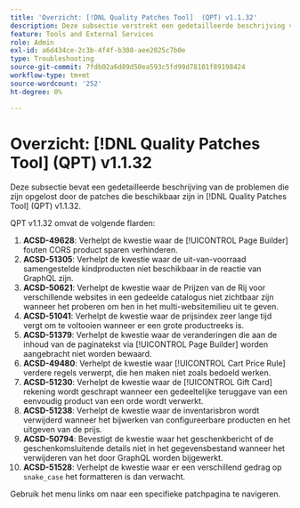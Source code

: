 ```yaml
---
title: 'Overzicht: [!DNL Quality Patches Tool]  (QPT) v1.1.32'
description: Deze subsectie verstrekt een gedetailleerde beschrijving van de kwesties die door de flarden beschikbaar in  [!DNL Quality Patches Tool]  (QPT) v1.1.32 worden bevestigd.
feature: Tools and External Services
role: Admin
exl-id: a6d434ce-2c3b-4f4f-b308-aee2025c7b0e
type: Troubleshooting
source-git-commit: 7fdb02a6d89d50ea593c5fd99d78101f89198424
workflow-type: tm+mt
source-wordcount: '252'
ht-degree: 0%

---
```


# Overzicht: [!DNL Quality Patches Tool] (QPT) v1.1.32

Deze subsectie bevat een gedetailleerde beschrijving van de problemen die zijn opgelost door de patches die beschikbaar zijn in [!DNL Quality Patches Tool] (QPT) v1.1.32.

QPT v1.1.32 omvat de volgende flarden:

1. **ACSD-49628**: Verhelpt de kwestie waar de [!UICONTROL Page Builder] fouten CORS product sparen verhinderen.
1. **ACSD-51305**: Verhelpt de kwestie waar de uit-van-voorraad samengestelde kindproducten niet beschikbaar in de reactie van GraphQL zijn.
1. **ACSD-50621**: Verhelpt de kwestie waar de Prijzen van de Rij voor verschillende websites in een gedeelde catalogus niet zichtbaar zijn wanneer het proberen om hen in het multi-websitemilieu uit te geven.
1. **ACSD-51041**: Verhelpt de kwestie waar de prijsindex zeer lange tijd vergt om te voltooien wanneer er een grote productreeks is.
1. **ACSD-51379**: Verhelpt de kwestie waar de veranderingen die aan de inhoud van de paginatekst via [!UICONTROL Page Builder] worden aangebracht niet worden bewaard.
1. **ACSD-49480**: Verhelpt de kwestie waar [!UICONTROL Cart Price Rule] verdere regels verwerpt, die hen maken niet zoals bedoeld werken.
1. **ACSD-51230**: Verhelpt de kwestie waar de [!UICONTROL Gift Card] rekening wordt geschrapt wanneer een gedeeltelijke teruggave van een eenvoudig product van een orde wordt verwerkt.
1. **ACSD-51238**: Verhelpt de kwestie waar de inventarisbron wordt verwijderd wanneer het bijwerken van configureerbare producten en het uitgeven van de prijs.
1. **ACSD-50794**: Bevestigt de kwestie waar het geschenkbericht of de geschenkomsluitende details niet in het gegevensbestand wanneer het verwijderen van het door GraphQL worden bijgewerkt.
1. **ACSD-51528**: Verhelpt de kwestie waar er een verschillend gedrag op `snake_case` het formatteren is dan verwacht.

Gebruik het menu links om naar een specifieke patchpagina te navigeren.

